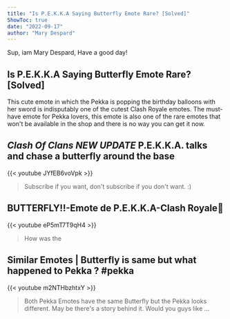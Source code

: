 ```yaml
---
title: "Is P.E.K.K.A Saying Butterfly Emote Rare? [Solved]"
ShowToc: true 
date: "2022-09-17"
author: "Mary Despard" 
---
```


Sup, iam Mary Despard, Have a good day!
## Is P.E.K.K.A Saying Butterfly Emote Rare? [Solved]
This cute emote in which the Pekka is popping the birthday balloons with her sword is indisputably one of the cutest Clash Royale emotes. The must-have emote for Pekka lovers, this emote is also one of the rare emotes that won't be available in the shop and there is no way you can get it now.

## *Clash Of Clans NEW UPDATE* P.E.K.K.A. talks and chase a butterfly around the base
{{< youtube JYfEB6voVpk >}}
>Subscribe if you want, don't subscribe if you don't want. :)

## BUTTERFLY!!-Emote de P.E.K.K.A-Clash Royale👑
{{< youtube eP5mT7T9qH4 >}}
>How was the 

## Similar Emotes | Butterfly is same but what happened to Pekka ? #pekka
{{< youtube m2NTHbzhtxY >}}
>Both Pekka Emotes have the same Butterfly but the Pekka looks different.
May be there's a story behind it. Would you guys like ...

